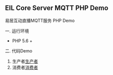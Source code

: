 EIL Core Server MQTT PHP Demo
------------------------------
易居互动直播MQTT服务 PHP Demo

一. 运行环境
* PHP 5.6 +

二. 代码Demo
  1. 生产者[生产者](https://github.com/eju-jinyongri/phpMQTT/blob/master/examples/publish.php) 
  2. 消费者[消费者](https://github.com/eju-jinyongri/phpMQTT/blob/master/examples/subscribe.php) 
